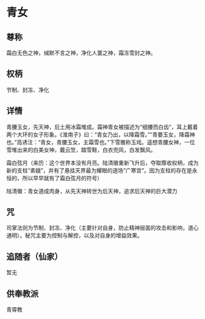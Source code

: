 # 青女
## 尊称

霜白无色之神，缄默不言之神，净化人寰之神，霜冻雪封之神。
## 权柄

节制、封冻、净化

## 详情

青腰玉女，先天神，后土用冰霜堆成。霜神青女被描述为“细腰而白齿”，耳上戴着两个大环的女子形象。《淮南子》曰：“青女乃出，以降霜雪。”“青要玉女，降霜神也。”高诱注：“青女，青腰玉女，主霜雪也。”下雪雅称玉戏。遥想青腰女神，一位雪堆出来的白美女神，戴云笠，踏雪鞋，白衣兜风，白发飘风。

霜白弦月（来历：这个世界本没有月亮。陆清徽重新飞升后，夺取蓐收权柄，成为新的支柱“素娥”，并有了悬挂天界最为耀眼的道场“广寒宫”。因为支柱的存在是永恒的，所以早早就有了霜白弦月的符号）

陆清徽：青女道成肉身，从先天神转世为后天神，追求后天神的巨大潜力

## 咒

司掌法则为节制、封冻、净化（主要针对自身，防止精神层面的攻击和影响，道心通明）。秘咒主要为控制与解控，以及对自身的增益效果。

## 追随者（仙家）

暂无

## 供奉教派

青霄教